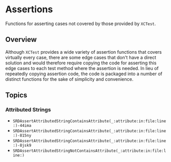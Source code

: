 # Assertions

Functions for asserting cases not covered by those provided by `XCTest`. 

## Overview

Although `XCTest` provides a wide variety of assertion functions that covers virtually every case, there are some edge cases that don't have a direct solution and would therefore require copying the code for asserting this edge cases to each test method where the assertion is needed. In lieu of repeatedly copying assertion code, the code is packaged into a number of distinct functions for the sake of simplicity and convenience.

## Topics

### Attributed Strings

- ``SRDAssertAttributedStringContainsAttribute(_:attribute:in:file:line:)-44ima``
- ``SRDAssertAttributedStringContainsAttribute(_:attribute:in:file:line:)-815ny``
- ``SRDAssertAttributedStringContainsAttribute(_:attribute:in:file:line:)-8jsk9``
- ``SRDAssertAttributedStringNotContainsAttribute(_:attribute:in:file:line:)``
